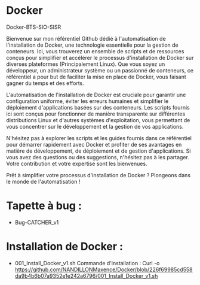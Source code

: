 # Docker
Docker-BTS-SIO-SISR

Bienvenue sur mon référentiel Github dédié à l'automatisation de l'installation de Docker, une technologie essentielle pour la gestion de conteneurs. Ici, vous trouverez un ensemble de scripts et de ressources conçus pour simplifier et accélérer le processus d'installation de Docker sur diverses plateformes (Principalement Linux). Que vous soyez un développeur, un administrateur système ou un passionné de conteneurs, ce référentiel a pour but de faciliter la mise en place de Docker, vous faisant gagner du temps et des efforts.

L'automatisation de l'installation de Docker est cruciale pour garantir une configuration uniforme, éviter les erreurs humaines et simplifier le déploiement d'applications basées sur des conteneurs. Les scripts fournis ici sont conçus pour fonctionner de manière transparente sur différentes distributions Linux et d'autres systèmes d'exploitation, vous permettant de vous concentrer sur le développement et la gestion de vos applications.

N'hésitez pas à explorer les scripts et les guides fournis dans ce référentiel pour démarrer rapidement avec Docker et profiter de ses avantages en matière de développement, de déploiement et de gestion d'applications. Si vous avez des questions ou des suggestions, n'hésitez pas à les partager. Votre contribution et votre expertise sont les bienvenues.

Prêt à simplifier votre processus d'installation de Docker ? Plongeons dans le monde de l'automatisation !

# Tapette à bug :
 - Bug-CATCHER_v1

# Installation de Docker : 
 - 001_Install_Docker_v1.sh
   Commande d'installation :
Curl -o https://github.com/NANDILLONMaxence/Docker/blob/226f69985cd558da9b4b6b07a9352e1e242a6796/001_Install_Docker_v1.sh
